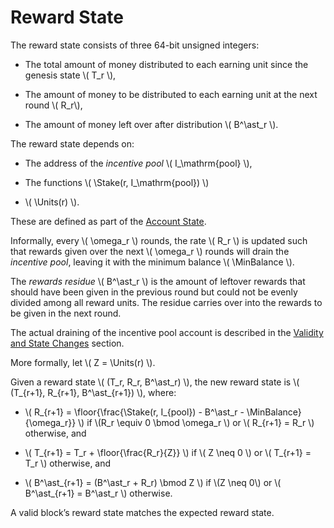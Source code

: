$$
\newcommand \Stake {\mathrm{Stake}}
\newcommand \Units {\mathrm{Units}}
\newcommand \floor [1]{\left \lfloor #1 \right \rfloor }
\newcommand \MinBalance {b_\min}
$$

# Reward State

The reward state consists of three 64-bit unsigned integers:

- The total amount of money distributed to each earning unit since the genesis state
\\( T_r \\),

- The amount of money to be distributed to each earning unit at the next round \\( R_r\\),

- The amount of money left over after distribution \\( B^\ast_r \\).

The reward state depends on:

- The address of the _incentive pool_ \\( I_\mathrm{pool} \\),

- The functions \\( \Stake(r, I_\mathrm{pool}) \\)

- \\( \Units(r) \\).

These are defined as part of the [Account State](./ledger-account-state.md).

Informally, every \\( \omega_r \\) rounds, the rate \\( R_r \\) is updated such
that rewards given over the next \\( \omega_r \\) rounds will drain the _incentive
pool_, leaving it with the minimum balance \\( \MinBalance \\).

The _rewards residue_ \\( B^\ast_r \\) is the amount of leftover rewards that should
have been given in the previous round but could not be evenly divided among all reward
units. The residue carries over into the rewards to be given in the next round.

The actual draining of the incentive pool account is described in the [Validity
and State Changes](./ledger-validation.md) section.

More formally, let \\( Z = \Units(r) \\).

Given a reward state \\( (T_r, R_r, B^\ast_r) \\), the new reward state is
\\( (T_{r+1}, R_{r+1}, B^\ast_{r+1}) \\), where:

- \\( R_{r+1} = \floor{\frac{\Stake(r, I_{pool}) - B^\ast_r - \MinBalance}{\omega_r}} \\)
if \\(R_r \equiv 0 \bmod \omega_r \\) or \\( R_{r+1} = R_r \\) otherwise, and

- \\( T_{r+1} = T_r + \floor{\frac{R_r}{Z}} \\) if \\( Z \neq 0 \\) or \\( T_{r+1} = T_r \\)
otherwise, and

- \\( B^\ast_{r+1} = (B^\ast_r + R_r) \bmod Z \\) if \\(Z \neq 0\\) or \\( B^\ast_{r+1} = B^\ast_r \\)
otherwise.

A valid block’s reward state matches the expected reward state.